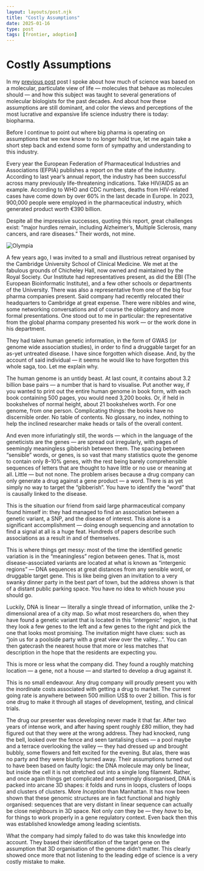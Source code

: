 ```yaml
---
layout: layouts/post.njk
title: "Costly Assumptions"
date: 2025-01-16
type: post
tags: [frontier, adoption]
---
```


# Costly Assumptions

In my [previous post](/posts/confessions-of-a-molecular-biologist/) post I spoke about how much of science was based on a molecular, particulate view of life — molecules that behave as molecules should — and how this subject was taught to several generations of molecular biologists for the past decades. And about how these assumptions are still dominant, and color the views and perceptions of the most lucrative and expansive life science industry there is today: biopharma.

Before I continue to point out where big pharma is operating on assumptions that we now know to no longer hold true, let me again take a short step back and extend some form of sympathy and understanding to this industry.

Every year the European Federation of Pharmaceutical Industries and Associations (EFPIA) publishes a report on the state of the industry. According to last year’s annual report, the industry has been successful across many previously life-threatening indications. Take HIV/AIDS as an example. According to WHO and CDC numbers, deaths from HIV-related cases have come down by over 60% in the last decade in Europe. In 2023, 900,000 people were employed in the pharmaceutical industry, which generated product worth €390 billion.

Despite all the impressive successes, quoting this report, great challenges exist: “major hurdles remain, including Alzheimer’s, Multiple Sclerosis, many cancers, and rare diseases.” Their words, not mine.


![Olympia](/images/house.jpg)


A few years ago, I was invited to a small and illustrious retreat organised by the Cambridge University School of Clinical Medicine. We met at the fabulous grounds of Chicheley Hall, now owned and maintained by the Royal Society. Our Institute had representatives present, as did the EBI (The European Bioinformatic Institute), and a few other schools or departments of the University. There was also a representative from one of the big four pharma companies present. Said company had recently relocated their headquarters to Cambridge at great expense. There were nibbles and wine, some networking conversations and of course the obligatory and more formal presentations. One stood out to me in particular: the representative from the global pharma company presented his work — or the work done in his department.

They had taken human genetic information, in the form of GWAS (or genome wide association studies), in order to find a druggable target for an as-yet untreated disease. I have since forgotten which disease. And, by the account of said individual — it seems he would like to have forgotten this whole saga, too. Let me explain why.

The human genome is an untidy beast. At last count, it contains about 3.2 billion base pairs — a number that is hard to visualise. Put another way, if you wanted to print out the entire human genome in book form, with each book containing 500 pages, you would need 3,200 books. Or, if held in bookshelves of normal height, about 21 bookshelves worth. For one genome, from one person. Complicating things: the books have no discernible order. No table of contents. No glossary, no index, nothing to help the inclined researcher make heads or tails of the overall content.

And even more infuriatingly still, the words — which in the language of the geneticists are the genes — are spread out irregularly, with pages of seemingly meaningless gibberish between them. The spacing between “sensible” words, or genes, is so vast that many statistics quote the genome to contain only 8–10% genes, with the rest being barely comprehensible sequences of letters that are thought to have little or no use or meaning at all. Little — but not none. The problem arises because a drug company can only generate a drug against a gene product — a word. There is as yet simply no way to target the “gibberish”. You have to identify the “word” that is causally linked to the disease.

This is the situation our friend from said large pharmaceutical company found himself in: they had managed to find an association between a genetic variant, a SNP, and the disease of interest. This alone is a significant accomplishment — doing enough sequencing and annotation to find a signal at all is a huge feat. Hundreds of papers describe such associations as a result in and of themselves.

This is where things get messy: most of the time the identified genetic variation is in the “meaningless” region between genes. That is, most disease-associated variants are located at what is known as “intergenic regions” — DNA sequences at great distances from any sensible word, or druggable target gene. This is like being given an invitation to a very swanky dinner party in the best part of town, but the address shown is that of a distant public parking space. You have no idea to which house you should go.

Luckily, DNA is linear — literally a single thread of information, unlike the 2-dimensional area of a city map. So what most researchers do, when they have found a genetic variant that is located in this “intergenic” region, is that they look a few genes to the left and a few genes to the right and pick the one that looks most promising. The invitation might have clues: such as “join us for a poolside party with a great view over the valley…”. You can then gatecrash the nearest house that more or less matches that description in the hope that the residents are expecting you.

This is more or less what the company did. They found a roughly matching location — a gene, not a house — and started to develop a drug against it.

This is no small endeavour. Any drug company will proudly present you with the inordinate costs associated with getting a drug to market. The current going rate is anywhere between 500 million US$ to over 2 billion. This is for one drug to make it through all stages of development, testing, and clinical trials.

The drug our presenter was developing never made it that far. After two years of intense work, and after having spent roughly £80 million, they had figured out that they were at the wrong address. They had knocked, rung the bell, looked over the fence and seen tantalising clues — a pool maybe and a terrace overlooking the valley — they had dressed up and brought bubbly, some flowers and felt excited for the evening. But alas, there was no party and they were bluntly turned away. Their assumptions turned out to have been based on faulty logic: the DNA molecule may only be linear, but inside the cell it is not stretched out into a single long filament. Rather, and once again things get complicated and seemingly disorganised, DNA is packed into arcane 3D shapes: it folds and runs in loops, clusters of loops and clusters of clusters. More *Inception* than Manhattan. It has now been shown that these genomic structures are in fact functional and highly organised: sequences that are very distant in linear sequence can actually be close neighbours in 3D space. Not only *can* they be — they *have* to be, for things to work properly in a gene regulatory context. Even back then this was established knowledge among leading scientists.

What the company had simply failed to do was take this knowledge into account. They based their identification of the target gene on the assumption that 3D organisation of the genome didn’t matter. This clearly showed once more that not listening to the leading edge of science is a very costly mistake to make.
